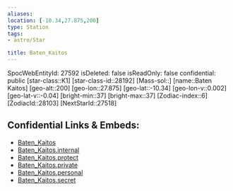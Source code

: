 ```yaml
---
aliases: 
location: [-10.34,27.875,200]
type: Station
tags:
- astro/Star

title: Baten_Kaitos
---
```

SpocWebEntityId: 27592
isDeleted: false
isReadOnly: false
confidential: public
[star-class::K1]
[star-class-id::28192]
[Mass-sol::]
[name::Baten Kaitos]
[geo-alt::200]
[geo-lon::27.875]
[geo-lat::-10.34]
[geo-lon-v::0.002]
[geo-lat-v::-0.04]
[bright-min::37]
[bright-max::37]
[Zodiac-index::6]
[ZodiacId::28103]
[NextStarId::27518]



## Confidential Links & Embeds: 
- [Baten_Kaitos](../../../_public/astro/Star/Baten_Kaitos.md) 
- [Baten_Kaitos.internal](../../../_internal/astro/Star/Baten_Kaitos.internal.md) 
- [Baten_Kaitos.protect](../../../_protect/astro/Star/Baten_Kaitos.protect.md) 
- [Baten_Kaitos.private](../../../_private/astro/Star/Baten_Kaitos.private.md) 
- [Baten_Kaitos.personal](../../../_personal/astro/Star/Baten_Kaitos.personal.md) 
- [Baten_Kaitos.secret](../../../_secret/astro/Star/Baten_Kaitos.secret.md)

